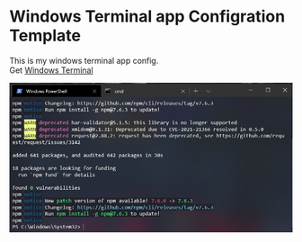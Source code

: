 # Windows Terminal app Configration Template
This is my windows terminal app config.  
Get [Windows Terminal](https://www.microsoft.com/en-us/p/windows-terminal)


![Win Terminal Image](./img/terminal-screen.png)

